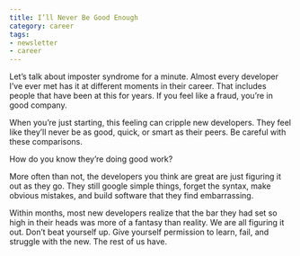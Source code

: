 ```yaml
---
title: I’ll Never Be Good Enough
category: career
tags:
- newsletter
- career
---
```

Let’s talk about imposter syndrome for a minute. Almost every developer I’ve ever met has it at different moments in their career. That includes people that have been at this for years. If you feel like a fraud, you’re in good company.

When you’re just starting, this feeling can cripple new developers. They feel like they’ll never be as good, quick, or smart as their peers. Be careful with these comparisons.

How do you know they’re doing good work?

More often than not, the developers you think are great are just figuring it out as they go. They still google simple things, forget the syntax, make obvious mistakes, and build software that they find embarrassing.

Within months, most new developers realize that the bar they had set so high in their heads was more of a fantasy than reality. We are all figuring it out. Don’t beat yourself up. Give yourself permission to learn, fail, and struggle with the new. The rest of us have.
